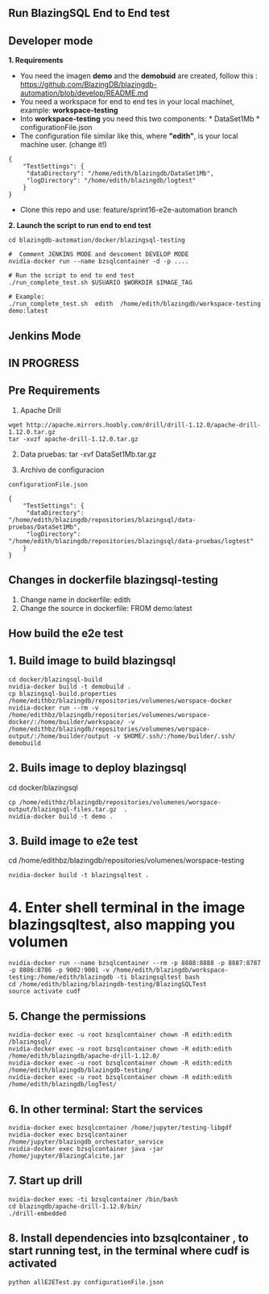 
## Run BlazingSQL End to End test

## Developer mode

**1. Requirements**
-  You need the imagen **demo** and the **demobuid** are created, follow this : https://github.com/BlazingDB/blazingdb-automation/blob/develop/README.md
-  You need a workspace  for end to end tes in your local machinet, example: **workspace-testing**
-  Into **workspace-testing** you need this  two components: 
        * DataSet1Mb
        * configurationFile.json
-  The configuration file similar like this, where  **"edith"**, is your local machine user. (change it!)
```shell-script
{
    "TestSettings": {
     "dataDirectory": "/home/edith/blazingdb/DataSet1Mb",
     "logDirectory": "/home/edith/blazingdb/logtest"
    }
}
```
- Clone this repo and use: feature/sprint16-e2e-automation  branch

**2. Launch the script to run end to end test**
```shell-script
cd blazingdb-automation/docker/blazingsql-testing

#  Comment JENKINS MODE and descoment DEVELOP MODE
nvidia-docker run --name bzsqlcontainer -d -p ....

# Run the script to end to end test
./run_complete_test.sh $USUARIO $WORKDIR $IMAGE_TAG

# Example:
./run_complete_test.sh  edith  /home/edith/blazingdb/workspace-testing  demo:latest
```

## Jenkins Mode

## IN PROGRESS

## Pre Requirements

1.  Apache Drill
```shell-script
wget http://apache.mirrors.hoobly.com/drill/drill-1.12.0/apache-drill-1.12.0.tar.gz
tar -xvzf apache-drill-1.12.0.tar.gz
```

2. Data pruebas: 
tar -xvf DataSet1Mb.tar.gz

3. Archivo de configuracion
```shell-script
configurationFile.json

{
    "TestSettings": {
     "dataDirectory": "/home/edith/blazingdb/repositories/blazingsql/data-pruebas/DataSet1Mb",
     "logDirectory": "/home/edith/blazingdb/repositories/blazingsql/data-pruebas/logtest"
    }
}
```


## Changes in dockerfile blazingsql-testing

1. Change name in dockerfile: edith
2. Change the source in dockerfile: FROM demo:latest


## How build the e2e test

## 1. Build image to build blazingsql
```shell-script
cd docker/blazingsql-build
nvidia-docker build -t demobuild .
cp blazingsql-build.properties /home/edithbz/blazingdb/repositories/volumenes/worspace-docker
nvidia-docker run --rm -v /home/edithbz/blazingdb/repositories/volumenes/worspace-docker/:/home/builder/workspace/ -v /home/edithbz/blazingdb/repositories/volumenes/worspace-output/:/home/builder/output -v $HOME/.ssh/:/home/builder/.ssh/ demobuild
```

## 2. Buils image to deploy blazingsql

cd docker/blazingsql
```shell-script
cp /home/edithbz/blazingdb/repositories/volumenes/worspace-output/blazingsql-files.tar.gz  .
nvidia-docker build -t demo .
```

## 3. Build image to e2e test

cd /home/edithbz/blazingdb/repositories/volumenes/worspace-testing
```shell-script
nvidia-docker build -t blazingsqltest .
```

# 4. Enter shell terminal in the image blazingsqltest, also mapping you volumen
```shell-script
nvidia-docker run --name bzsqlcontainer --rm -p 8888:8888 -p 8887:8787 -p 8886:8786 -p 9002:9001 -v /home/edith/blazingdb/workspace-testing:/home/edith/blazingdb -ti blazingsqltest bash
cd /home/edith/blazing/blazingdb-testing/BlazingSQLTest
source activate cudf
```

## 5. Change the permissions
```shell-script
nvidia-docker exec -u root bzsqlcontainer chown -R edith:edith /blazingsql/
nvidia-docker exec -u root bzsqlcontainer chown -R edith:edith /home/edith/blazingdb/apache-drill-1.12.0/
nvidia-docker exec -u root bzsqlcontainer chown -R edith:edith /home/edith/blazingdb/blazingdb-testing/
nvidia-docker exec -u root bzsqlcontainer chown -R edith:edith /home/edith/blazingdb/logTest/
```

## 6. In other terminal: Start the services
```shell-script
nvidia-docker exec bzsqlcontainer /home/jupyter/testing-libgdf
nvidia-docker exec bzsqlcontainer /home/jupyter/blazingdb_orchestator_service
nvidia-docker exec bzsqlcontainer java -jar /home/jupyter/BlazingCalcite.jar
```

## 7. Start up drill
```shell-script
nvidia-docker exec -ti bzsqlcontainer /bin/bash
cd blazingdb/apache-drill-1.12.0/bin/
./drill-embedded
```

## 8. Install dependencies into bzsqlcontainer , to start running test, in the terminal where cudf is activated
```shell-script
python allE2ETest.py configurationFile.json
```


